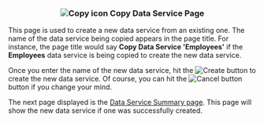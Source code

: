 ### <p style="text-align: center">![Copy icon](images/CopyIcon.png "Copy Data Service") Copy Data Service Page</p>

This page is used to create a new data service from an existing one. The name of the data service being copied appears in the page title. For instance, the page title would say **Copy Data Service 'Employees'** if the **Employees** data service is being copied to create the new data service.
 
Once you enter the name of the new data service, hit the ![Create](images/CreateButton.png "Create Data Service") button to create the new data service. Of course, you can hit the ![Cancel button](images/CancelButton.png "Cancel Create Data Service") button if you change your mind. 

The next page displayed is the [Data Service Summary page](dataservices-summary-help.html). This page will show the new data service if one was successfully created.